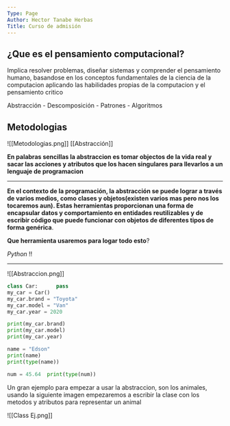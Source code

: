 ```yaml
---
Type: Page
Author: Hector Tanabe Herbas
Title: Curso de admisión
---
```

## ¿Que es el pensamiento computacional?

Implica resolver problemas, diseñar sistemas y comprender el pensamiento humano, basandose en los conceptos fundamentales de la ciencia de la computacion aplicando las habilidades propias de la computacion y el pensamiento critico

Abstracción - Descomposición - Patrones - Algoritmos

## Metodologias

![[Metodologias.png]]
[[Abstracción]]

**En palabras sencillas la abstraccion es tomar objectos de la vida real y sacar las acciones y atributos que los hacen singulares para llevarlos a un lenguaje de programacion**

---

**En el contexto de la programación, la abstracción se puede lograr a través de varios medios, como clases y objetos(existen varios mas pero nos los tocaremos aun). Estas herramientas proporcionan una forma de encapsular datos y comportamiento en entidades reutilizables y de escribir código que puede funcionar con objetos de diferentes tipos de forma genérica**.

**Que herramienta usaremos para logar todo esto**?

_Python_ !!

---
![[Abstraccion.png]]


```python
class Car:      pass    
my_car = Car() 
my_car.brand = "Toyota"  
my_car.model = "Van"  
my_car.year = 2020  

print(my_car.brand) 
print(my_car.model) 
print(my_car.year)    

name = "Edson"  
print(name)  
print(type(name))    

num = 45.64  print(type(num))  
```

Un gran ejemplo para empezar a usar la abstraccion, son los animales, usando la siguiente imagen empezaremos a escribir la clase con los metodos y atributos para representar un animal

![[Class Ej.png]]